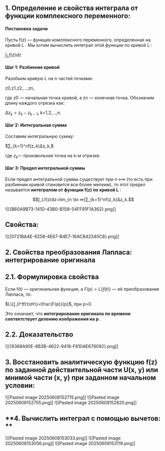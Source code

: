 ## 1. **Определение и свойства интеграла от функции комплексного переменного:**

#### **Постановка задачи**

Пусть f(z) — функция комплексного переменного, определенная на кривой L . Мы хотим вычислить интеграл этой функции по кривой L :

$∫_L​f(z)dz$

#### **Шаг 1: Разбиение кривой**

Разобьем кривую L на n частей точками:

z0​,z1​,z2​,…,zn​,

где z0​ — начальная точка кривой, а zn​ — конечная точка. Обозначим длину каждого отрезка как:

$Δz_k​=z_k​−z_{k−1}$​, k=1,2,…,n.
#### **Шаг 2: Интегральная сумма**

Составим интегральную сумму:

$∑_{k=1}^n​f(z_k​)Δz_k​,$

где $z_k$​ — произвольная точка на k-м отрезке.
#### **Шаг 3: Предел интегральной суммы**

Если предел интегральной суммы существует при n→∞ (то есть при разбиении кривой становится все более мелким), то этот предел называется **интегралом от функции f(z) по кривой L** :

$$∫_L​f(z)dz=lim​_{n \to ∞}∑_{k=1}^n​f(z_k​)Δz_k​.​$$

![[{B60A9B73-141D-43B0-B158-54FF91F1A362}.png]]

## Свойства:
![[{0721BAAE-6258-4E67-B4E7-16AC842340C8}.png]]

## 2. **Свойства преобразования Лапласа: интегрирование оригинала**

## 2.1. Формулировка свойства

Если f(t) — оригинальная функция, а $F(p)=L\{f(t)\}$ — её преобразование Лапласа, то:

$L\{∫_0^t​f(τ)dτ\}=\frac{F(p)}{p}​$, при p>0.​

Это означает, что **интегрирование оригинала по времени соответствует делению изображения на p** .

## 2.2. Доказательство

![[{9368A90E-8B3B-4622-9418-F610AE676092}.png]]

## **3. Восстановить аналитическую функцию f(z) по заданной действительной части U(x, y) или мнимой части (х, у) при заданном начальном условии:**

![[Pasted image 20250608152715.png]]
![[Pasted image 20250608152755.png]]
![[Pasted image 20250608152820.png]]
## **4. Вычислить интеграл с помощью вычетов: **
![[Pasted image 20250608153033.png]]
![[Pasted image 20250608153056.png]]
![[Pasted image 20250608153119.png]]